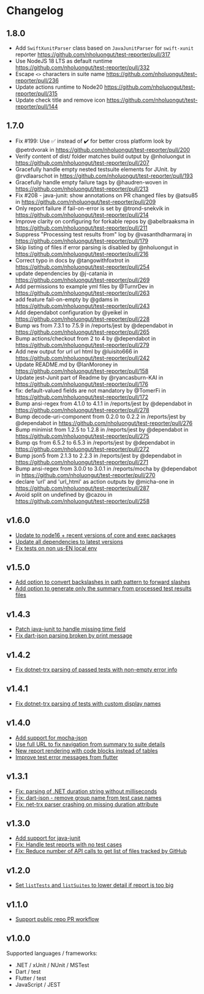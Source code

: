 # Changelog

## 1.8.0
* Add `SwiftXunitParser` class based on `JavaJunitParser` for `swift-xunit` reporter https://github.com/nholuongut/test-reporter/pull/317
* Use NodeJS 18 LTS as default runtime https://github.com/nholuongut/test-reporter/pull/332
* Escape `<>` characters in suite name https://github.com/nholuongut/test-reporter/pull/236
* Update actions runtime to Node20 https://github.com/nholuongut/test-reporter/pull/315
* Update check title and remove icon https://github.com/nholuongut/test-reporter/pull/144

## 1.7.0
* Fix #199: Use ✅ instead of ✔️ for better cross platform look by @petrdvorak in https://github.com/nholuongut/test-reporter/pull/200
* Verify content of dist/ folder matches build output by @nholuongut in https://github.com/nholuongut/test-reporter/pull/207
* Gracefully handle empty nested testsuite elements for JUnit. by @rvdlaarschot in https://github.com/nholuongut/test-reporter/pull/193
* Gracefully handle empty failure tags by @haudren-woven in https://github.com/nholuongut/test-reporter/pull/213
* Fix #208 - java-junit: show annotations on PR changed files by @atsu85 in https://github.com/nholuongut/test-reporter/pull/209
* Only report failure if fail-on-error is set by @trond-snekvik in https://github.com/nholuongut/test-reporter/pull/214
* Improve clarity on configuring for forkable repos by @abelbraaksma in https://github.com/nholuongut/test-reporter/pull/211
* Suppress "Processing test results from" log by @vasanthdharmaraj in https://github.com/nholuongut/test-reporter/pull/179
* Skip listing of files if error parsing is disabled by @nholuongut in https://github.com/nholuongut/test-reporter/pull/216
* Correct typo in docs by @tangowithfoxtrot in https://github.com/nholuongut/test-reporter/pull/254
* update dependencies by @j-catania in https://github.com/nholuongut/test-reporter/pull/269
* Add permissions to example yml files by @TurnrDev in https://github.com/nholuongut/test-reporter/pull/263
* add feature fail-on-empty by @gdams in https://github.com/nholuongut/test-reporter/pull/243
* Add dependabot configuration by @yeikel in https://github.com/nholuongut/test-reporter/pull/228
* Bump ws from 7.3.1 to 7.5.9 in /reports/jest by @dependabot in https://github.com/nholuongut/test-reporter/pull/265
* Bump actions/checkout from 2 to 4 by @dependabot in https://github.com/nholuongut/test-reporter/pull/279
* Add new output for url url html by @luisito666 in https://github.com/nholuongut/test-reporter/pull/242
* Update README.md by @IanMoroney in https://github.com/nholuongut/test-reporter/pull/158
* Update jest-Junit part of Readme by @ryancasburn-KAI in https://github.com/nholuongut/test-reporter/pull/176
* fix: default-valued fields are not mandatory by @TomerFi in https://github.com/nholuongut/test-reporter/pull/172
* Bump ansi-regex from 4.1.0 to 4.1.1 in /reports/jest by @dependabot in https://github.com/nholuongut/test-reporter/pull/278
* Bump decode-uri-component from 0.2.0 to 0.2.2 in /reports/jest by @dependabot in https://github.com/nholuongut/test-reporter/pull/276
* Bump minimist from 1.2.5 to 1.2.8 in /reports/jest by @dependabot in https://github.com/nholuongut/test-reporter/pull/275
* Bump qs from 6.5.2 to 6.5.3 in /reports/jest by @dependabot in https://github.com/nholuongut/test-reporter/pull/272
* Bump json5 from 2.1.3 to 2.2.3 in /reports/jest by @dependabot in https://github.com/nholuongut/test-reporter/pull/271
* Bump ansi-regex from 3.0.0 to 3.0.1 in /reports/mocha by @dependabot in https://github.com/nholuongut/test-reporter/pull/270
* declare 'url' and 'url_html' as action outputs by @micha-one in https://github.com/nholuongut/test-reporter/pull/287
* Avoid split on undefined by @cazou in https://github.com/nholuongut/test-reporter/pull/258

## v1.6.0
- [Update to node16 + recent versions of core and exec packages](https://github.com/nholuongut/test-reporter/pull/203)
- [Update all dependencies to latest versions](https://github.com/nholuongut/test-reporter/pull/186)
- [Fix tests on non us-EN local env](https://github.com/nholuongut/test-reporter/pull/185)

## v1.5.0
- [Add option to convert backslashes in path pattern to forward slashes](https://github.com/nholuongut/test-reporter/pull/128)
- [Add option to generate only the summary from processed test results files](https://github.com/nholuongut/test-reporter/pull/123)

## v1.4.3
- [Patch java-junit to handle missing time field](https://github.com/nholuongut/test-reporter/pull/115)
- [Fix dart-json parsing broken by print message](https://github.com/nholuongut/test-reporter/pull/114)

## v1.4.2
- [Fix dotnet-trx parsing of passed tests with non-empty error info](https://github.com/nholuongut/test-reporter/commit/43d89d5ee509bcef7bd0287aacc0c4a4fb9c1657)

## v1.4.1
- [Fix dotnet-trx parsing of tests with custom display names](https://github.com/nholuongut/test-reporter/pull/105)

## v1.4.0
- [Add support for mocha-json](https://github.com/nholuongut/test-reporter/pull/90)
- [Use full URL to fix navigation from summary to suite details](https://github.com/nholuongut/test-reporter/pull/89)
- [New report rendering with code blocks instead of tables](https://github.com/nholuongut/test-reporter/pull/88)
- [Improve test error messages from flutter](https://github.com/nholuongut/test-reporter/pull/87)

## v1.3.1
- [Fix: parsing of .NET duration string without milliseconds](https://github.com/nholuongut/test-reporter/pull/84)
- [Fix: dart-json - remove group name from test case names](https://github.com/nholuongut/test-reporter/pull/85)
- [Fix: net-trx parser crashing on missing duration attribute](https://github.com/nholuongut/test-reporter/pull/86)

## v1.3.0
- [Add support for java-junit](https://github.com/nholuongut/test-reporter/pull/80)
- [Fix: Handle test reports with no test cases](https://github.com/nholuongut/test-reporter/pull/70)
- [Fix: Reduce number of API calls to get list of files tracked by GitHub](https://github.com/nholuongut/test-reporter/pull/69)

## v1.2.0
- [Set `listTests` and `listSuites` to lower detail if report is too big](https://github.com/nholuongut/test-reporter/pull/60)

## v1.1.0
- [Support public repo PR workflow](https://github.com/nholuongut/test-reporter/pull/56)

## v1.0.0
Supported languages / frameworks:
- .NET / xUnit / NUnit / MSTest
- Dart / test
- Flutter / test
- JavaScript / JEST
